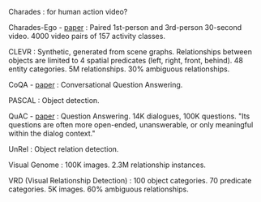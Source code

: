 Charades
: for human action video?

Charades-Ego - [paper](https://arxiv.org/abs/1804.09627)
: Paired 1st-person and 3rd-person 30-second video. 4000 video pairs of 157 activity classes. 

CLEVR
: Synthetic, generated from scene graphs. Relationships between objects are limited to 4 spatial predicates (left, right, front, behind). 48 entity categories. 5M relationships. 30% ambiguous relationships.

CoQA - [paper](https://arxiv.org/abs/1808.07042)
: Conversational Question Answering.

PASCAL
: Object detection.

QuAC - [paper](https://en.wikipedia.org/wiki/Simultaneous_localization_and_mapping)
: Question Answering. 14K dialogues, 100K questions. "Its questions are often more open-ended, unanswerable, or only meaningful within the dialog context."

UnRel
: Object relation detection.

Visual Genome
: 100K images. 2.3M relationship instances.

VRD (Visual Relationship Detection)
: 100 object categories. 70 predicate categories. 5K images. 60% ambiguous relationships.
<!--stackedit_data:
eyJoaXN0b3J5IjpbNzY5MzI2NTczLDIwMjE3ODM0NDYsODcwOD
IzNTcwXX0=
-->